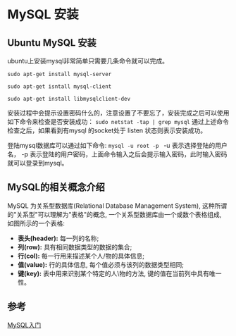 # MySQL 安装
## Ubuntu MySQL 安装
ubuntu上安装mysql非常简单只需要几条命令就可以完成。
```
sudo apt-get install mysql-server
 
sudo apt-get isntall mysql-client
 
sudo apt-get install libmysqlclient-dev
```
安装过程中会提示设置密码什么的，注意设置了不要忘了，安装完成之后可以使用如下命令来检查是否安装成功：
`sudo netstat -tap | grep mysql`
通过上述命令检查之后，如果看到有mysql 的socket处于 listen 状态则表示安装成功。

登陆mysql数据库可以通过如下命令:
`mysql -u root -p `
-u 表示选择登陆的用户名， -p 表示登陆的用户密码，上面命令输入之后会提示输入密码，此时输入密码就可以登录到mysql。

## MySQL的相关概念介绍
MySQL 为关系型数据库(Relational Database Management System), 这种所谓的"关系型"可以理解为"表格"的概念, 一个关系型数据库由一个或数个表格组成, 如图所示的一个表格:

- **表头(header):** 每一列的名称;
- **列(row):** 具有相同数据类型的数据的集合;
- **行(col):** 每一行用来描述某个人/物的具体信息;
- **值(value):** 行的具体信息, 每个值必须与该列的数据类型相同;
- **键(key):** 表中用来识别某个特定的人\物的方法, 键的值在当前列中具有唯一性。

## 参考
[MySQL入门](http://www.cnblogs.com/mr-wid/archive/2013/05/09/3068229.html#c1)
